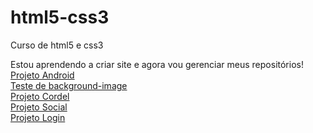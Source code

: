 # html5-css3
 Curso de html5 e css3 

Estou aprendendo a criar site e agora vou gerenciar meus repositórios! <br>
<a href="https://madelinealmeida09.github.io/html5-css3/modulo2/desafio10/des10.html" target="_blank">Projeto Android</a>
<br>
<a href="https://madelinealmeida09.github.io/html5-css3/modulo3/ex22/fundo06.html" target="_blank">Teste de background-image</a>
<br>
<a href="https://madelinealmeida09.github.io/html5-css3/modulo3/desafio12/des12.html" target="_blank">Projeto Cordel</a>
<br>
<a href="https://madelinealmeida09.github.io/html5-css3/modulo4/projeto-social/index.html" target="_blank">Projeto Social</a>
<br>
<a href="https://madelinealmeida09.github.io/html5-css3/modulo4/projeto-login/index.html" target="_blank">Projeto Login</a>